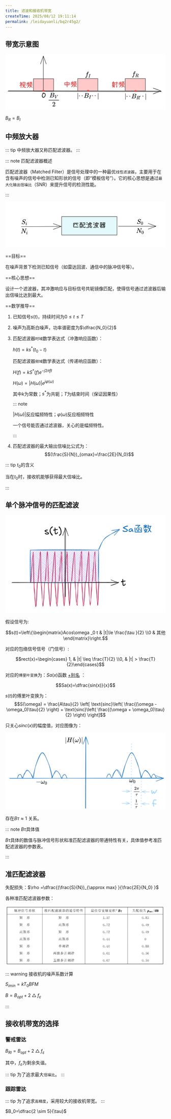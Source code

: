```yaml
---
title: 滤波和接收机带宽
createTime: 2025/08/12 19:11:14
permalink: /leidayuanli/bq2r45g2/
---
```


## **带宽示意图**

![带宽示意图](picture/滤波器带宽.jpg)

$B_R=B_I$

## **中频放大器**

::: tip 
中频放大器又称匹配滤波器。
:::

::: note 匹配滤波器概述

匹配滤波器（Matched Filter）是信号处理中的一种最优`线性滤波器`，主要用于在含有噪声的信号中检测已知形状的信号（即“模板信号”）。它的核心思想是通过`最大化输出信噪比`（SNR）来提升信号的检测性能。

::: 

![匹配滤波器](picture/匹配滤波器.jpg)

==目标==

在噪声背景下检测已知信号（如雷达回波、通信中的脉冲信号等）。

==核心思想==

设计一个滤波器，其冲激响应与目标信号共轭镜像匹配，使得信号通过滤波器后输出信噪比达到最大。

==数学推导==

1. 已知信号$s(t)$，持续时间为$0\le t \le T$

2. 噪声为高斯白噪声，功率谱密度为$\dfrac{N_0}{2}$

3. 匹配滤波器`时域`数学表达式（冲激响应函数）：

    $h(t)=ks^*(t_0-t)$

    匹配滤波器`频域`数学表达式（传递响应函数）：
    
    $H(f)=kS^*(f)e^{-j2\pi ft}$ 
    
    $H(\omega )=|H(\omega )|e^{j\varphi  (\omega )}$

    其中$k$为常数；$s^*$为共轭；$T$为结束时间（保证因果性）

    ::: note 

    $|H(\omega)|$反应幅频特性；$\varphi  (\omega )$反应相频特性

    一个信号能否通过滤波器，关心的是幅频特性。

    :::

4. 匹配滤波器的最大输出信噪比公式为：
$$(\frac{S}{N})_{omax}=\frac{2E}{N_0}$$

::: tip $t_0$的含义

当在$t_0$时，接收机能够获得最大信噪比。

:::

## **单个脉冲信号的匹配滤波**

![信号示意图](picture/信号示意图.jpg)

假设信号为:

$$s(t)=\left\{\begin{matrix}Acos\omega _0 t  & |t|\le \frac{\tau }{2}  \\0  &  其他\end{matrix}\right.$$

对应的包络信号信号（门信号）:

$$rect(x)=\begin{cases} 1, & |t| \leq \frac{T}{2} \\0, & |t| > \frac{T}{2}\end{cases}$$

对应的`傅里叶变换`为：$Sa(x)$函数 [+别名] ：

$$Sa(x)=\dfrac{sin(x)}{x}$$

[+别名]:
    $sinc(x)$函数、辛克函数

$s(t)$的傅里叶变换为：
$$S(\omega) = \frac{A\tau}{2} \left[ \text{sinc}\left( \frac{(\omega - \omega_0)\tau}{2} \right) + \text{sinc}\left( \frac{(\omega + \omega_0)\tau}{2} \right) \right]$$

只关心$sinc(x)$的幅度值，对应图像为：

![Sa函数图像](picture/sa函数.jpg)

存在$B \tau \approx 1$ 关系。

::: note $B \tau$具体值

$B \tau$具体的数值与脉冲信号形状和准匹配滤波器的带通特性有关，具体值参考准匹配滤波器的参数表。

:::

## **准匹配滤波器**

失配损失：$\rho =\dfrac{(\frac{S}{N})_{\approx max}    }{\frac{2E}{N_0} }$

各种准匹配滤波器参数：

![准匹配滤波器](picture/准匹配.jpg)

::: warning 接收机的噪声系数计算

$S_{imin}=kT_0BFM$

$B=B_{opt}+2\bigtriangleup f_\varepsilon$

:::

## **接收机带宽的选择**

### **警戒雷达**

$B_{RI}=B_{opt}+2\bigtriangleup f_\varepsilon$

其中，$f_\varepsilon$为剩余失谐。

::: tip 
为了追求最大`信噪比`。
:::

### **跟踪雷达**

::: tip 
为了追求`高精度`，采用较大的接收机带宽。
:::

$B_0=\dfrac{2 \sim 5}{\tau}$